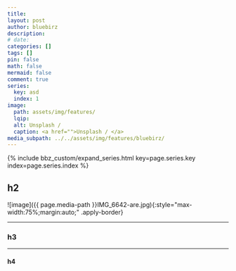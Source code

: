 ```yaml
---
title:
layout: post
author: bluebirz
description:
# date:
categories: []
tags: []
pin: false
math: false
mermaid: false
comment: true
series:
  key: asd
  index: 1
image:
  path: assets/img/features/
  lqip:
  alt: Unsplash /
  caption: <a href="">Unsplash / </a>
media_subpath: ../../assets/img/features/bluebirz/
---
```


{% include bbz_custom/expand_series.html key=page.series.key index=page.series.index %}

## h2

![image]({{ page.media-path  }}IMG_6642-are.jpg){:style="max-width:75%;margin:auto;" .apply-border}

---

### h3

---

#### h4
